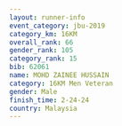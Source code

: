 ```yaml
---
layout: runner-info 
event_category: jbu-2019 
category_km: 16KM  
overall_rank: 66
gender_rank: 105
category_rank: 15
bib: 62061
name: MOHD ZAINEE HUSSAIN
category: 16KM Men Veteran
gender: Male
finish_time: 2-24-24
country: Malaysia
---
```

